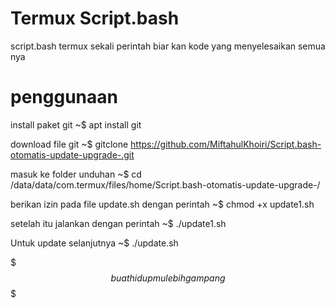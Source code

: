 # Termux Script.bash

script.bash termux
sekali perintah biar kan kode yang menyelesaikan semua nya

# penggunaan

install paket git
~$ apt install git

download file git
~$ gitclone https://github.com/MiftahulKhoiri/Script.bash-otomatis-update-upgrade-.git 

masuk ke folder unduhan
~$ cd /data/data/com.termux/files/home/Script.bash-otomatis-update-upgrade-/

berikan izin pada file update.sh dengan perintah
~$ chmod +x update1.sh

setelah itu jalankan dengan perintah 
~$ ./update1.sh

Untuk update selanjutnya 
~$ ./update.sh

$$$ buat hidup mu lebih gampang $$$